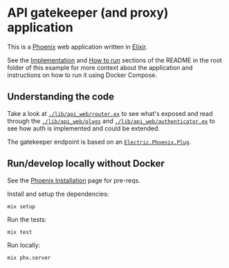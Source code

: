 # API gatekeeper (and proxy) application

This is a [Phoenix](https://www.phoenixframework.org) web application written in [Elixir](https://elixir-lang.org).

See the [Implementation](../README.md#implementation) and [How to run](../README.md#how-to-run) sections of the README in the root folder of this example for more context about the application and instructions on how to run it using Docker Compose.

## Understanding the code

Take a look at [`./lib/api_web/router.ex`](./lib/api_web/router.ex) to see what's exposed and read through the [`./lib/api_web/plugs`](./lib/api_web/plugs) and [`./lib/api_web/authenticator.ex`](./lib/api_web/authenticator.ex) to see how auth is implemented and could be extended.

The gatekeeper endpoint is based on an [`Electric.Phoenix.Plug`](https://hexdocs.pm/electric_phoenix/Electric.Phoenix.Plug.html).

## Run/develop locally without Docker

See the [Phoenix Installation](https://hexdocs.pm/phoenix/installation.html) page for pre-reqs.

Install and setup the dependencies:

```shell
mix setup
```

Run the tests:

```shell
mix test
```

Run locally:

```shell
mix phx.server
```
